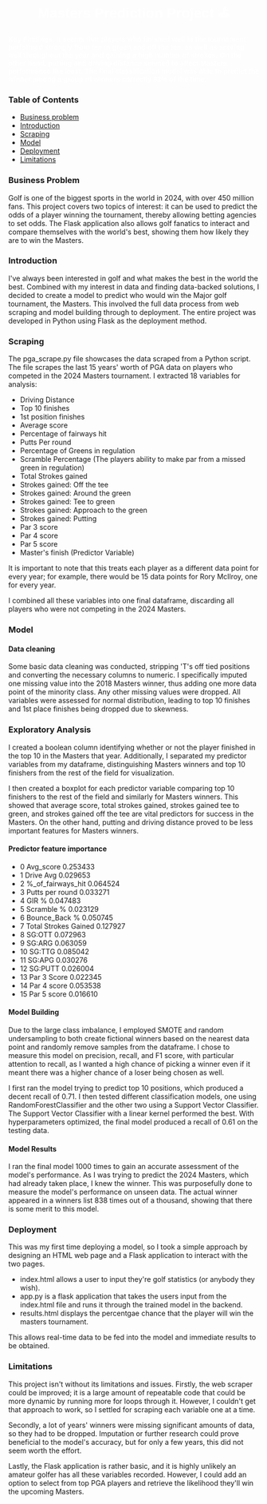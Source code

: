 <h1 align="center" style="color:#FFFFFF; font-family: 'Arial', sans-serif;">Masters Prediction Project ⛳</h1> <p align="left" style="color:#FFFFFF; font-family: 'Verdana', sans-serif;"> <b>Key Findings: It seems that players who finished well in the tournament performed strongly from tee to green and off the tee, as well as scoring well throughout the year and gaining a high number of strokes. On the other hand, putting and driving distance seemed to affect Masters performance the least. The final classification model was able to predict the winner among a group of winners correctly 83% of the time.</b> </p>

### Table of Contents
- [Business problem](#business-problem)
- [Introduction](#introduction)
- [Scraping](#scraping)
- [Model](#model)
- [Deployment](#deployment)
- [Limitations](#limitations)

### Business Problem
Golf is one of the biggest sports in the world in 2024, with over 450 million fans. This project covers two topics of interest: it can be used to predict the odds of a player winning the tournament, thereby allowing betting agencies to set odds. The Flask application also allows golf fanatics to interact and compare themselves with the world's best, showing them how likely they are to win the Masters.

### Introduction
I've always been interested in golf and what makes the best in the world the best. Combined with my interest in data and finding data-backed solutions, I decided to create a model to predict who would win the Major golf tournament, the Masters. This involved the full data process from web scraping and model building through to deployment. The entire project was developed in Python using Flask as the deployment method.

### Scraping
The pga_scrape.py file showcases the data scraped from a Python script. The file scrapes the last 15 years' worth of PGA data on players who competed in the 2024 Masters tournament. I extracted 18 variables for analysis:
 
- Driving Distance
- Top 10 finishes
- 1st position finishes
- Average score
- Percentage of fairways hit
- Putts Per round
- Percentage of Greens in regulation
- Scramble Percentage (The players ability to make par from a missed green in regulation)
- Total Strokes gained
- Strokes gained: Off the tee
- Strokes gained: Around the green
- Strokes gained: Tee to green
- Strokes gained: Approach to the green
- Strokes gained: Putting
- Par 3 score
- Par 4 score
- Par 5 score
- Master's finish (Predictor Variable)


It is important to note that this treats each player as a different data point for every year; for example, there would be 15 data points for Rory McIlroy, one for every year.

I combined all these variables into one final dataframe, discarding all players who were not competing in the 2024 Masters.

### Model

#### Data cleaning
Some basic data cleaning was conducted, stripping 'T's off tied positions and converting the necessary columns to numeric. I specifically imputed one missing value into the 2018 Masters winner, thus adding one more data point of the minority class. Any other missing values were dropped. All variables were assessed for normal distribution, leading to top 10 finishes and 1st place finishes being dropped due to skewness.

### Exploratory Analysis
I created a boolean column identifying whether or not the player finished in the top 10 in the Masters that year. Additionally, I separated my predictor variables from my dataframe, distinguishing Masters winners and top 10 finishers from the rest of the field for visualization.

I then created a boxplot for each predictor variable comparing top 10 finishers to the rest of the field and similarly for Masters winners. This showed that average score, total strokes gained, strokes gained tee to green, and strokes gained off the tee are vital predictors for success in the Masters. On the other hand, putting and driving distance proved to be less important features for Masters winners.

#### Predictor feature importance
- 0 Avg_score	0.253433
- 1	Drive Avg	0.029653
- 2	%_of_fairways_hit	0.064524
- 3	Putts per round	0.033271
- 4	GIR %	0.047483
- 5	Scramble %	0.023129
- 6	Bounce_Back %	0.050745
- 7	Total Strokes Gained	0.127927
- 8	SG:OTT	0.072963
- 9	SG:ARG	0.063059
- 10	SG:TTG	0.085042
- 11	SG:APG	0.030276
- 12	SG:PUTT	0.026004
- 13	Par 3 Score	0.022345
- 14	Par 4 score	0.053538
- 15	Par 5 score	0.016610

#### Model Building
Due to the large class imbalance, I employed SMOTE and random undersampling to both create fictional winners based on the nearest data point and randomly remove samples from the dataframe. I chose to measure this model on precision, recall, and F1 score, with particular attention to recall, as I wanted a high chance of picking a winner even if it meant there was a higher chance of a loser being chosen as well.

I first ran the model trying to predict top 10 positions, which produced a decent recall of 0.71. I then tested different classification models, one using RandomForestClassifier and the other two using a Support Vector Classifier. The Support Vector Classifier with a linear kernel performed the best. With hyperparameters optimized, the final model produced a recall of 0.61 on the testing data.

#### Model Results
I ran the final model 1000 times to gain an accurate assessment of the model's performance. As I was trying to predict the 2024 Masters, which had already taken place, I knew the winner. This was purposefully done to measure the model's performance on unseen data. The actual winner appeared in a winners list 838 times out of a thousand, showing that there is some merit to this model.

### Deployment
This was my first time deploying a model, so I took a simple approach by designing an HTML web page and a Flask application to interact with the two pages.

- index.html allows a user to input they're golf statistics (or anybody they wish).
- app.py is a flask application that takes the users input from the index.html file and runs it through the trained model in the backend.
- results.html displays the percentgae chance that the player will win the masters tournament.

This allows real-time data to be fed into the model and immediate results to be obtained.

### Limitations
This project isn't without its limitations and issues. Firstly, the web scraper could be improved; it is a large amount of repeatable code that could be more dynamic by running more for loops through it. However, I couldn't get that approach to work, so I settled for scraping each variable one at a time.

Secondly, a lot of years' winners were missing significant amounts of data, so they had to be dropped. Imputation or further research could prove beneficial to the model's accuracy, but for only a few years, this did not seem worth the effort.

Lastly, the Flask application is rather basic, and it is highly unlikely an amateur golfer has all these variables recorded. However, I could add an option to select from top PGA players and retrieve the likelihood they'll win the upcoming Masters.



